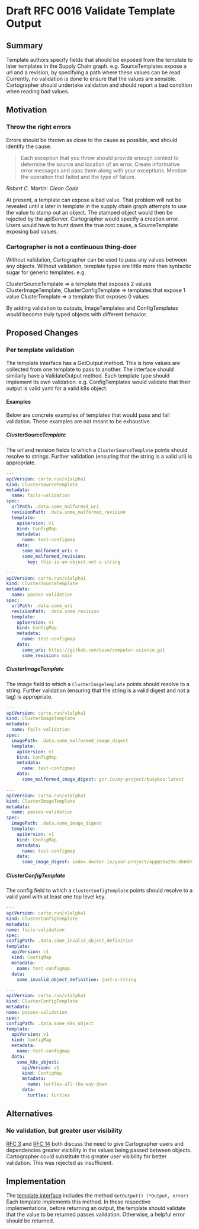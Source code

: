 # Draft RFC 0016 Validate Template Output

## Summary

Template authors specify fields that should be exposed from the template to
later templates in the Supply Chain graph. e.g. SourceTemplates expose a
url and a revision, by specifying a path where these values can be read.
Currently, no validation is done to ensure that the values are sensible.
Cartographer should undertake validation and should report a bad condition
when reading bad values.

## Motivation

### Throw the right errors

Errors should be thrown as close to the cause as possible, and should
identify the cause.
> Each exception that you throw should provide enough context to determine
> the source and location of an error. Create informative error messages and
> pass them along with your exceptions. Mention the operation that failed and
> the type of failure.

_Robert C. Martin: Clean Code_

At present, a template can expose a bad value. That problem will not be
revealed until a later in template in the supply chain graph attempts to use
the value to stamp out an object. The stamped object would then be rejected by
the apiServer. Cartographer would specify a creation error. Users would have to
hunt down the true root cause, a SourceTemplate exposing bad values. 

### Cartographer is not a continuous thing-doer

Without validation, Cartographer can be used to pass any values between any
objects. Without validation, template types are little more than syntactic sugar
for generic templates. e.g.

ClusterSourceTemplate => a template that exposes 2 values
ClusterImageTemplate, ClusterConfigTemplate => templates that expose 1 value
ClusterTemplate => a template that exposes 0 values

By adding validation to outputs, ImageTemplates and ConfigTemplates would become
truly typed objects with different behavior.

## Proposed Changes

### Per template validation

The template interface has a GetOutput method. This is how values are collected
from one template to pass to another. The interface should similarly have a
ValidateOutput method. Each template type should implement its own validation. e.g.
ConfigTemplates would validate that their output is valid yaml for a valid k8s object.

#### Examples
Below are concrete examples of templates that would pass and fail validation.
These examples are not meant to be exhaustive.

##### ClusterSourceTemplate
The url and revision fields to which a `ClusterSourceTemplate` points should resolve to
strings. Further validation (ensuring that the string is a valid uri) is appropriate.

```yaml
---
apiVersion: carto.run/v1alpha1
kind: ClusterSourceTemplate
metadata:
  name: fails-validation
spec:
  urlPath: .data.some_malformed_uri
  revisionPath: .data.some_malformed_revision
  template:
    apiVersion: v1
    kind: ConfigMap
    metadata:
      name: test-configmap
    data:
      some_malformed_uri: 6
      some_malformed_revision:
        key: this-is-an-object-not-a-string

---
apiVersion: carto.run/v1alpha1
kind: ClusterSourceTemplate
metadata:
  name: passes-validation
spec:
  urlPath: .data.some_uri
  revisionPath: .data.some_revision
  template:
    apiVersion: v1
    kind: ConfigMap
    metadata:
      name: test-configmap
    data:
      some_uri: https://github.com/ossu/computer-science.git
      some_revision: main
```

##### ClusterImageTemplate
The image field to which a `ClusterImageTemplate` points should resolve to a
string. Further validation (ensuring that the string is a valid digest and not a tag)
is appropriate.

```yaml
---
apiVersion: carto.run/v1alpha1
kind: ClusterImageTemplate
metadata:
  name: fails-validation
spec:
  imagePath: .data.some_malformed_image_digest
  template:
    apiVersion: v1
    kind: ConfigMap
    metadata:
      name: test-configmap
    data:
      some_malformed_image_digest: gcr.io/my-project/busybox:latest

---
apiVersion: carto.run/v1alpha1
kind: ClusterImageTemplate
metadata:
  name: passes-validation
spec:
  imagePath: .data.some_image_digest
  template:
    apiVersion: v1
    kind: ConfigMap
    metadata:
      name: test-configmap
    data:
      some_image_digest: index.docker.io/your-project/app@sha256:db6697a61d5679b7ca69dbde3dad6be0d17064d5b6b0e9f7be8d456ebb337209
```

##### ClusterConfigTemplate
The config field to which a `ClusterConfigTemplate` points should resolve to a
valid yaml with at least one top level key.

  ```yaml
---
apiVersion: carto.run/v1alpha1
kind: ClusterConfigTemplate
metadata:
  name: fails-validation
spec:
  configPath: .data.some_invalid_object_definition
  template:
    apiVersion: v1
    kind: ConfigMap
    metadata:
      name: test-configmap
    data:
      some_invalid_object_definition: just-a-string

---
apiVersion: carto.run/v1alpha1
kind: ClusterConfigTemplate
metadata:
  name: passes-validation
spec:
  configPath: .data.some_k8s_object
  template:
    apiVersion: v1
    kind: ConfigMap
    metadata:
      name: test-configmap
    data:
      some_k8s_object:
        apiVersion: v1
        kind: ConfigMap
        metadata:
          name: turtles-all-the-way-down
        data:
          turtles: turtles
```

## Alternatives

### No validation, but greater user visibility

[RFC 3](rfc-0003-intermediate-value-crds.md) and [RFC 14](rfc-0014-change-tracking.md)
both discuss the need to give Cartographer users and dependencies greater visibility
in the values being passed between objects. Cartographer could substitute this greater
user visibility for better validation. This was rejected as insufficient.

## Implementation

The [template interface](pkg/templates/templates.go) includes the method `GetOutput() (*Output, error)`
Each template implements this method. In these respective implementations, before returning
an output, the template should validate that the value to be returned passes validation.
Otherwise, a helpful error should be returned.
